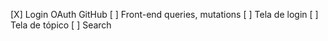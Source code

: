 [X] Login OAuth GitHub
[ ] Front-end queries, mutations
[ ] Tela de login
[ ] Tela de tópico
[ ] Search
